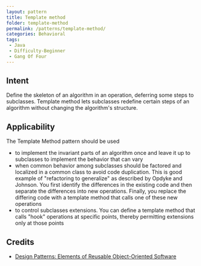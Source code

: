```yaml
---
layout: pattern
title: Template method
folder: template-method
permalink: /patterns/template-method/
categories: Behavioral
tags:
 - Java
 - Difficulty-Beginner
 - Gang Of Four
---
```


## Intent
Define the skeleton of an algorithm in an operation, deferring some
steps to subclasses. Template method lets subclasses redefine certain steps of
an algorithm without changing the algorithm's structure.



## Applicability
The Template Method pattern should be used

* to implement the invariant parts of an algorithm once and leave it up to subclasses to implement the behavior that can vary
* when common behavior among subclasses should be factored and localized in a common class to avoid code duplication. This is good example of "refactoring to generalize" as described by Opdyke and Johnson. You first identify the differences in the existing code and then separate the differences into new operations. Finally, you replace the differing code with a template method that calls one of these new operations
* to control subclasses extensions. You can define a template method that calls "hook" operations at specific points, thereby permitting extensions only at those points

## Credits

* [Design Patterns: Elements of Reusable Object-Oriented Software](http://www.amazon.com/Design-Patterns-Elements-Reusable-Object-Oriented/dp/0201633612)
